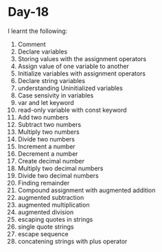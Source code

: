 # Day-18
I learnt the following:

1. Comment
2. Declare variables
3. Storing values with the assignment operators
4. Assign value of one variable to another
5. Initialize variables with assignment operators
6. Declare string variables
7. understanding Uninitialized variables
8. Case sensivity in variables
9. var and let keyword
10. read-only variable with const keyword
11. Add two numbers
12. Subtract two numbers
13. Multiply two numbers
14. Divide two numbers
15. Increment a number
16. Decrement a number
17. Create decimal number 
18. Multiply two decimal numbers
19. Divide two decimal numbers
20. Finding remainder
21. Compound assignment with augmented addition
22. augmented subtraction
23. augmented multiplication
24. augmented division
25. escaping quotes in strings
26. single quote strings
27. escape sequence
28. concatening strings with plus operator


